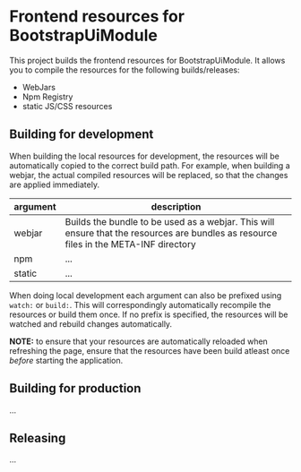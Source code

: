 # Frontend resources for BootstrapUiModule

This project builds the frontend resources for BootstrapUiModule. 
It allows you to compile the resources for the following builds/releases:
- WebJars
- Npm Registry
- static JS/CSS resources

## Building for development

When building the local resources for development, the resources will be automatically copied to the correct build path.
For example, when building a webjar, the actual compiled resources will be replaced, so that the changes are applied immediately.

| argument | description |
| -------- | ----------- |
| webjar   | Builds the bundle to be used as a webjar. This  will ensure that the resources are bundles as resource files in the META-INF directory |
| npm      | ...         |
| static   | ...         |

When doing local development each argument can also be prefixed using `watch:` or `build:`. 
This will correspondingly automatically recompile the resources or build them once.
If no prefix is specified, the resources will be watched and rebuild changes automatically.

**NOTE:** to ensure that your resources are automatically reloaded when refreshing the page, ensure that the resources have been build atleast once *before* starting the application.


## Building for production

...

## Releasing

...